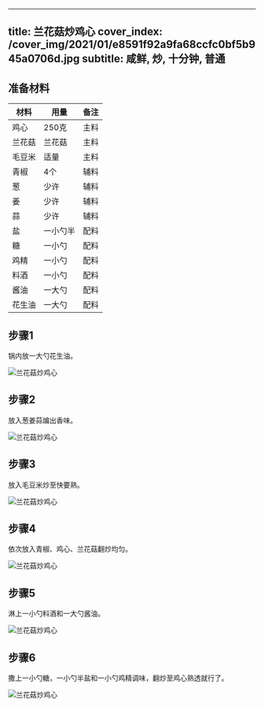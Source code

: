 
---
title: 兰花菇炒鸡心
cover_index: /cover_img/2021/01/e8591f92a9fa68ccfc0bf5b945a0706d.jpg
subtitle: 咸鲜, 炒, 十分钟, 普通
---

## 准备材料

| 材料     | 用量 | 备注|
| ------- | ----- | --- |
| 鸡心 | 250克| 主料 |
| 兰花菇 | 兰花菇| 主料 |
| 毛豆米 | 适量| 主料 |
| 青椒 | 4个| 辅料 |
| 葱 | 少许| 辅料 |
| 姜 | 少许| 辅料 |
| 蒜 | 少许| 辅料 |
| 盐 | 一小勺半| 配料 |
| 糖 | 一小勺| 配料 |
| 鸡精 | 一小勺| 配料 |
| 料酒 | 一小勺| 配料 |
| 酱油 | 一大勺| 配料 |
| 花生油 | 一大勺| 配料 |

## 步骤1

锅内放一大勺花生油。

![兰花菇炒鸡心](https://i8.meishichina.com/attachment/recipe/201010/201010081042234.jpg?x-oss-process=style/p320) 

## 步骤2

放入葱姜蒜煸出香味。

![兰花菇炒鸡心](https://i8.meishichina.com/attachment/recipe/201010/201010081043316.jpg?x-oss-process=style/p320) 

## 步骤3

放入毛豆米炒至快要熟。

![兰花菇炒鸡心](https://i8.meishichina.com/attachment/recipe/201010/201010081044576.jpg?x-oss-process=style/p320) 

## 步骤4

依次放入青椒、鸡心、兰花菇翻炒均匀。

![兰花菇炒鸡心](https://i8.meishichina.com/attachment/recipe/201010/201010081048444.jpg?x-oss-process=style/p320) 

## 步骤5

淋上一小勺料酒和一大勺酱油。

![兰花菇炒鸡心](https://i8.meishichina.com/attachment/recipe/201010/201010081050198.jpg?x-oss-process=style/p320) 

## 步骤6

撒上一小勺糖，一小勺半盐和一小勺鸡精调味，翻炒至鸡心熟透就行了。

![兰花菇炒鸡心](https://i8.meishichina.com/attachment/recipe/201010/201010081052297.jpg?x-oss-process=style/p320) 

